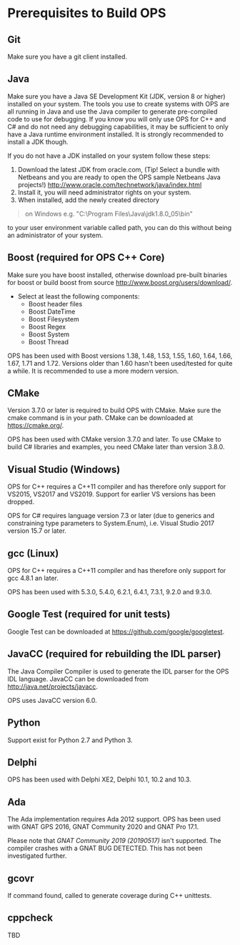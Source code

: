 # Prerequisites to Build OPS #

## Git ##
Make sure you have a git client installed.

## Java ##
Make sure you have a Java SE Development Kit (JDK, version 8 or higher) installed on
your system. The tools you use to create systems with OPS are all running in Java and
use the Java compiler to generate pre-compiled code to use for debugging. If you know
you will only use OPS for C++ and C# and do not need any debugging capabilities, it may
be sufficient to only have a Java runtime environment installed. It is strongly
recommended to install a JDK though.

If you do not have a JDK installed on your system follow these steps:
  1. Download the latest JDK from oracle.com, (Tip! Select a bundle with Netbeans and you are ready to open the OPS sample Netbeans Java projects!)       http://www.oracle.com/technetwork/java/index.html
  1. Install it, you will need administrator rights on your system.
  1. When installed, add the newly created directory
 > on Windows e.g. "C:\Program Files\Java\jdk1.8.0_05\bin"

 to your user environment variable called path, you can do this without being an administrator of your system.

## Boost (required for OPS C++ Core) ##
Make sure you have boost installed, otherwise download pre-built binaries for boost or build boost from source http://www.boost.org/users/download/.

  * Select at least the following components:
    * Boost header files
    * Boost DateTime
    * Boost Filesystem
    * Boost Regex
    * Boost System
    * Boost Thread

OPS has been used with Boost versions 1.38, 1.48, 1.53, 1.55, 1.60, 1.64, 1.66, 1.67, 1.71 and 1.72.
Versions older than 1.60 hasn't been used/tested for quite a while. It is recommended to use a more modern version.

## CMake ##
Version 3.7.0 or later is required to build OPS with CMake. Make sure the cmake command is in your path. CMake can be downloaded at https://cmake.org/.

OPS has been used with CMake version 3.7.0 and later. To use CMake to build C# libraries and examples, you need CMake later than version 3.8.0.

## Visual Studio (Windows) ##
OPS for C++ requires a C++11 compiler and has therefore only support for VS2015, VS2017 and VS2019. Support for earlier VS versions has been dropped.

OPS for C# requires language version 7.3 or later (due to generics and constraining type parameters to System.Enum), i.e. Visual Studio 2017 version 15.7 or later.

## gcc (Linux) ##
OPS for C++ requires a C++11 compiler and has therefore only support for gcc 4.8.1 an later.

OPS has been used with 5.3.0, 5.4.0, 6.2.1, 6.4.1, 7.3.1, 9.2.0 and 9.3.0.

## Google Test (required for unit tests) ##
Google Test can be downloaded at https://github.com/google/googletest.

## JavaCC (required for rebuilding the IDL parser) ##
The Java Compiler Compiler is used to generate the IDL parser for the OPS IDL language.
JavaCC can be downloaded from http://java.net/projects/javacc.

OPS uses JavaCC version 6.0.

## Python ##
Support exist for Python 2.7 and Python 3.

## Delphi ##
OPS has been used with Delphi XE2, Delphi 10.1, 10.2 and 10.3.

## Ada ##
The Ada implementation requires Ada 2012 support.
OPS has been used with GNAT GPS 2016, GNAT Community 2020 and GNAT Pro 17.1.

Please note that *GNAT Community 2019 (20190517)* isn't supported. The compiler crashes with a GNAT BUG DETECTED. This has not been investigated further.

## gcovr ##
If command found, called to generate coverage during C++ unittests.

## cppcheck ##
TBD
